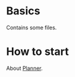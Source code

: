 <!-- ------------------------------------------------------
* Created By : sdo
* File Name : README.md
* Creation Date :2023-10-22 22:31:18
* Last Modified : 2023-10-22 22:35:34
* Email Address : cbushdor@laposte.net
* Version : 0.0.0.4
* License : 
* 	Permission is granted to copy, distribute, and/or modify this document under the terms of the Creative Commons Attribution-NonCommercial 3.0
* 	Unported License, which is available at http://creativecommons.org/licenses/by-nc/3.0/.
* Purpose :
------------------------------------------------------ -->

# Basics #
Contains some files.

# How to start #
About [Planner](https://wiki.gnome.org/action/show/Apps/Planner?action=show&redirect=Planner).
